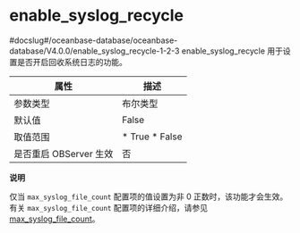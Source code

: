 enable_syslog_recycle 
==========================================
#docslug#/oceanbase-database/oceanbase-database/V4.0.0/enable_syslog_recycle-1-2-3
enable_syslog_recycle 用于设置是否开启回收系统日志的功能。


|      **属性**      |                                                 **描述**                                                 |
|------------------|--------------------------------------------------------------------------------------------------------|
| 参数类型             | 布尔类型                                                                                                   |
| 默认值              | False                                                                                                  |
| 取值范围             | * True   * False    |
| 是否重启 OBServer 生效 | 否                                                                                                      |


**说明**



仅当 `max_syslog_file_count` 配置项的值设置为非 0 正数时，该功能才会生效。有关 `max_syslog_file_count` 配置项的详细介绍，请参见 [max_syslog_file_count](../3.cluster-level-configuration-items-1/134.max_syslog_file_count-1-2-3.md)。
